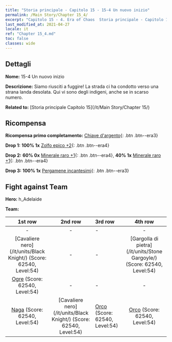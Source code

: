 ```yaml
---
title: "Storia principale - Capitolo 15 - 15-4 Un nuovo inizio"
permalink: /Main Story/Chapter 15_4/
excerpt: "Capitolo 15 - 4. Era of Chaos  Storia principale - Capitolo 15_4. 15-4 Un nuovo inizio"
last_modified_at: 2021-04-27
locale: it
ref: "Chapter 15_4.md"
toc: false
classes: wide
---
```


## Dettagli

 **Nome:** 15-4 Un nuovo inizio

 **Descrizione:** Siamo riusciti a fuggire! La strada ci ha condotto verso una strana landa desolata. Qui vi sono degli indigeni, anche se in scarso numero.

 **Related to:** [Storia principale Capitolo 15](/it/Main Story/Chapter 15/)

## Ricompensa

 **Ricompensa primo completamento:** [Chiave d'argento](/ItemsIT/con_693/){: .btn .btn--era3}

 **Drop 1:** **100% 1x** [Zolfo epico +2](/ItemsIT/mat_50/){: .btn .btn--era4}

 **Drop 2:** **60% 0x** [Minerale raro +1](/ItemsIT/mat_40/){: .btn .btn--era4}, **40% 1x** [Minerale raro +1](/ItemsIT/mat_40/){: .btn .btn--era4}

 **Drop 3:** **100% 1x** [Pergamene incantesimi](/ItemsIT/con_694/){: .btn .btn--era3}


## Fight against Team
 **Hero:** h_Adelaide

 **Team:**


  | 1st row | 2nd row | 3rd row | 4th row |
  |:----:|:----:|:----|:----:|
  | - | - | - | - |
  | [Cavaliere nero](/it/units/Black Knight/) (Score: 62540, Level:54)  | - | - | [Gargolla di pietra](/it/units/Stone Gargoyle/) (Score: 62540, Level:54)  |
  | [Ogre](/it/units/Ogre/) (Score: 62540, Level:54)  | - | - | - |
  | [Naga](/it/units/Naga/) (Score: 62540, Level:54)  | [Cavaliere nero](/it/units/Black Knight/) (Score: 62540, Level:54)  | [Orco](/it/units/Orc/) (Score: 62540, Level:54)  | [Orco](/it/units/Orc/) (Score: 62540, Level:54)  |


